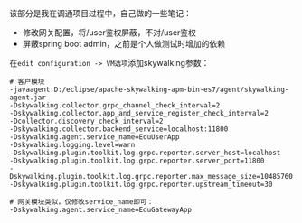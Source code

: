 该部分是我在调通项目过程中，自己做的一些笔记：
+ 修改网关配置，将/user鉴权屏蔽，不对/user鉴权
+ 屏蔽spring boot admin，之前是个人做测试时增加的依赖

在`edit configuration -> VM选项`添加skywalking参数：
```shell
# 客户模块
-javaagent:D:/eclipse/apache-skywalking-apm-bin-es7/agent/skywalking-agent.jar
-Dskywalking.collector.grpc_channel_check_interval=2
-Dskywalking.collector.app_and_service_register_check_interval=2
-Dcollector.discovery_check_interval=2
-Dskywalking.collector.backend_service=localhost:11800
-Dskywalking.agent.service_name=EduUserApp
-Dskywalking.logging.level=warn
-Dskywalking.plugin.toolkit.log.grpc.reporter.server_host=localhost
-Dskywalking.plugin.toolkit.log.grpc.reporter.server_port=11800
-Dskywalking.plugin.toolkit.log.grpc.reporter.max_message_size=10485760
-Dskywalking.plugin.toolkit.log.grpc.reporter.upstream_timeout=30

# 网关模块类似，仅修改service_name即可：
-Dskywalking.agent.service_name=EduGatewayApp
```
